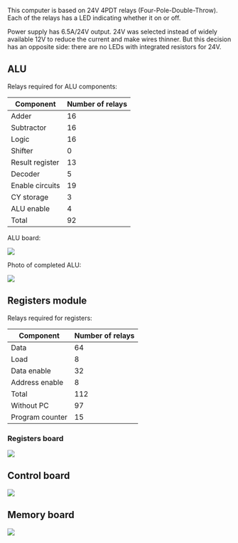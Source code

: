 This computer is based on 24V 4PDT relays (Four-Pole-Double-Throw). Each of the relays has a LED indicating whether it on or off.

Power supply has 6.5A/24V output. 24V was selected instead of widely available 12V to reduce the current and make wires thinner.
But this decision has an opposite side: there are no LEDs with integrated resistors for 24V.

## ALU

Relays required for ALU components:

Component | Number of relays
----------|-----------------
Adder | 16
Subtractor | 16
Logic | 16
Shifter | 0
Result register | 13
Decoder | 5
Enable circuits | 19
CY storage | 3
ALU enable | 4
Total | 92

ALU board:

![](/Schemes/ALU%20board.png)

Photo of completed ALU:

![](/Photos/ALU%20complete.JPG)

## Registers module

Relays required for registers:

Component | Number of relays
----------|-----------------
Data | 64
Load | 8
Data enable | 32
Address enable | 8
Total | 112
Without PC | 97
Program counter | 15


### Registers board

![](/Schemes/Registers%20board.png)

## Control board

![](/Schemes/Control%20board.png)

## Memory board

![](/Schemes/Memory%20board.png)
